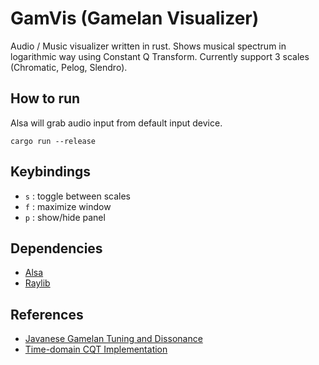 # GamVis (Gamelan Visualizer)

Audio / Music visualizer written in rust. Shows musical spectrum in logarithmic way using Constant Q Transform. Currently support 3 scales (Chromatic, Pelog, Slendro).

[]()

## How to run
Alsa will grab audio input from default input device.
```
cargo run --release
```


## Keybindings
- `s` : toggle between scales 
- `f` : maximize window       
- `p` : show/hide panel       


## Dependencies
- [Alsa](https://docs.rs/alsa/latest/alsa/)
- [Raylib](https://docs.rs/raylib/latest/raylib/)


## References
- [Javanese Gamelan Tuning and Dissonance](https://www.jstor.org/stable/1513182)
- [Time-domain CQT Implementation](https://github.com/KinWaiCheuk/nnAudio)
